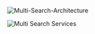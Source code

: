![Multi-Search-Architecture](https://user-images.githubusercontent.com/4440076/137831163-aca16039-a172-499e-ae73-2689bc6a852b.png)

![Multi Search Services](https://user-images.githubusercontent.com/4440076/137831220-f437233c-cf68-4dec-9ec0-8dace6208237.png)
